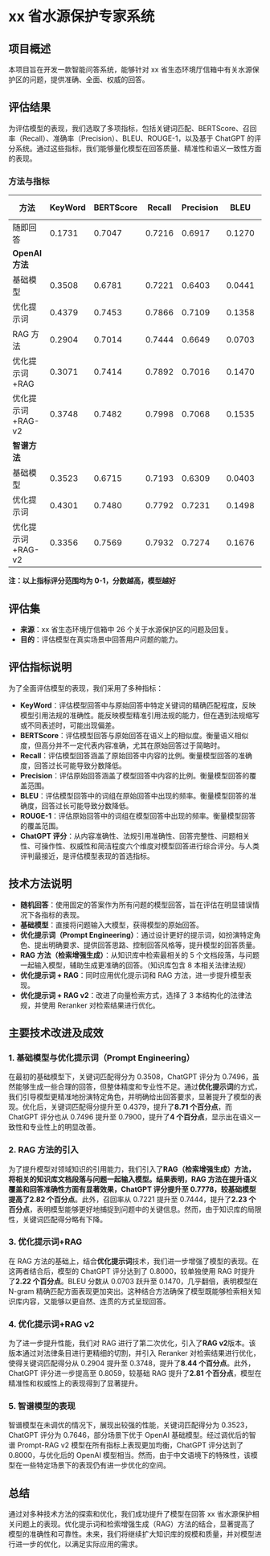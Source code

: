 # xx 省水源保护专家系统

## 项目概述

本项目旨在开发一款智能问答系统，能够针对 xx 省生态环境厅信箱中有关水源保护区的问题，提供准确、全面、权威的回答。

## 评估结果

为评估模型的表现，我们选取了多项指标，包括关键词匹配、BERTScore、召回率（Recall）、准确率（Precision）、BLEU、ROUGE-1，以及基于 ChatGPT 的评分系统。通过这些指标，我们能够量化模型在回答质量、精准性和语义一致性方面的表现。

### 方法与指标

| 方法              | KeyWord | BERTScore | Recall | Precision | BLEU   | ROUGE-1 | ChatGPT |
| ----------------- | ------- | --------- | ------ | --------- | ------ | ------- | ------- |
| 随即回答          | 0.1731  | 0.7047    | 0.7216 | 0.6917    | 0.1270 | 0.1548  | 0.3231  |
| **OpenAI 方法**   |         |           |        |           |        |         |         |
| 基础模型          | 0.3508  | 0.6781    | 0.7221 | 0.6403    | 0.0441 | 0.2230  | 0.7496  |
| 优化提示词        | 0.4379  | 0.7453    | 0.7866 | 0.7109    | 0.1358 | 0.1895  | 0.7900  |
| RAG 方法          | 0.2904  | 0.7014    | 0.7444 | 0.6649    | 0.0703 | 0.2296  | 0.7778  |
| 优化提示词+RAG    | 0.3071  | 0.7414    | 0.7892 | 0.7016    | 0.1470 | 0.1915  | 0.8000  |
| 优化提示词+RAG-v2 | 0.3748  | 0.7482    | 0.7998 | 0.7068    | 0.1535 | 0.2079  | 0.8059  |
| **智谱方法**      |         |           |        |           |        |         |         |
| 基础模型          | 0.3523  | 0.6715    | 0.7193 | 0.6309    | 0.0403 | 0.2246  | 0.7646  |
| 优化提示词        | 0.4301  | 0.7480    | 0.7792 | 0.7231    | 0.1498 | 0.1758  | 0.7807  |
| 优化提示词+RAG-v2 | 0.3356  | 0.7569    | 0.7932 | 0.7274    | 0.1676 | 0.2003  | 0.8000  |

**注：以上指标评分范围均为 0-1，分数越高，模型越好**

## 评估集

- **来源**：xx 省生态环境厅信箱中 26 个关于水源保护区的问题及回复。
- **目的**：评估模型在真实场景中回答用户问题的能力。

## 评估指标说明

为了全面评估模型的表现，我们采用了多种指标：

- **KeyWord**：评估模型回答中与原始回答中特定关键词的精确匹配程度，反映模型引用法规的准确性。能反映模型精准引用法规的能力，但在遇到法规缩写或不同表述时，可能出现偏差。
- **BERTScore**：评估模型回答与原始回答在语义上的相似度。衡量语义相似度，但高分并不一定代表内容准确，尤其在原始回答过于简略时。
- **Recall**：评估模型回答涵盖了原始回答中内容的比例。衡量模型回答的准确度，回答过长可能导致分数降低。
- **Precision**：评估原始回答涵盖了模型回答中内容的比例。衡量模型回答的覆盖范围。
- **BLEU**：评估模型回答中的词组在原始回答中出现的频率。衡量模型回答的准确度，回答过长可能导致分数降低。
- **ROUGE-1**：评估原始回答中的词组在模型回答中出现的频率。衡量模型回答的覆盖范围。
- **ChatGPT 评分**：从内容准确性、法规引用准确性、回答完整性、问题相关性、可操作性、权威性和简洁程度六个维度对模型回答进行综合评分。与人类评判最接近，是评估模型表现的首选指标。

## 技术方法说明

- **随机回答**：使用固定的答案作为所有问题的模型回答，旨在评估在明显错误情况下各指标的表现。
- **基础模型**：直接将问题输入大模型，获得模型的原始回答。
- **优化提示词（Prompt Engineering）**：通过设计更好的提示词，如扮演特定角色、提出明确要求、提供回答思路、控制回答风格等，提升模型的回答质量。
- **RAG 方法（检索增强生成）**：从知识库中检索最相关的 5 个文档段落，与问题一起输入模型，辅助生成更准确的回答。（知识库包含 8 本相关法律法规）
- **优化提示词 + RAG**：同时应用优化提示词和 RAG 方法，进一步提升模型表现。
- **优化提示词 + RAG v2**：改进了向量检索方式，选择了 3 本结构化的法律法规，并使用 Reranker 对检索结果进行优化。

## 主要技术改进及成效

### 1. 基础模型与优化提示词（Prompt Engineering）

在最初的基础模型下，关键词匹配得分为 0.3508，ChatGPT 评分为 0.7496，虽然能够生成一些合理的回答，但整体精度和专业性不足。通过**优化提示词**的方式，我们引导模型更精准地扮演特定角色，并明确给出回答要求，显著提升了模型的表现。优化后，关键词匹配得分提升至 0.4379，提升了**8.71 个百分点**，而 ChatGPT 评分也从 0.7496 提升至 0.7900，提升了**4 个百分点**，显示出在语义一致性和专业性上的明显改善。

### 2. RAG 方法的引入

为了提升模型对领域知识的引用能力，我们引入了**RAG（检索增强生成）**方法，将相关的知识库文档段落与问题一起输入模型。结果表明，RAG 方法在提升语义覆盖和回答准确性方面有显著效果，ChatGPT 评分提升至 0.7778，较基础模型提高了**2.82 个百分点**。此外，召回率从 0.7221 提升至 0.7444，提升了**2.23 个百分点**，表明模型能够更好地捕捉到问题中的关键信息。然而，由于知识库的局限性，关键词匹配得分略有下降。

### 3. 优化提示词+RAG

在 RAG 方法的基础上，结合**优化提示词**技术，我们进一步增强了模型的表现。在这两者结合后，模型的 ChatGPT 评分达到了 0.8000，较单独使用 RAG 时提升了**2.22 个百分点**。BLEU 分数从 0.0703 跃升至 0.1470，几乎翻倍，表明模型在 N-gram 精确匹配方面表现更加突出。这种结合方法确保了模型既能够检索相关知识库内容，又能够以更自然、连贯的方式呈现回答。

### 4. 优化提示词+RAG v2

为了进一步提升性能，我们对 RAG 进行了第二次优化，引入了**RAG v2**版本。该版本通过对法律条目进行更精细的切割，并引入 Reranker 对检索结果进行优化，使得关键词匹配得分从 0.2904 提升至 0.3748，提升了**8.44 个百分点**。此外，ChatGPT 评分进一步提高至 0.8059，较基础 RAG 提升了**2.81 个百分点**，模型在精准性和权威性上的表现得到了显著提升。

### 5. 智谱模型的表现

智谱模型在未调优的情况下，展现出较强的性能，关键词匹配得分为 0.3523，ChatGPT 评分为 0.7646，部分场景下优于 OpenAI 基础模型。经过调优后的智谱 Prompt-RAG v2 模型在所有指标上表现更加均衡，ChatGPT 评分达到了 0.8000，与优化后的 OpenAI 模型相当。然而，由于中文语境下的特殊性，该模型在一些特定场景下的表现仍有进一步优化的空间。

## 总结

通过对多种技术方法的探索和优化，我们成功提升了模型在回答 xx 省水源保护相关问题上的表现。优化提示词和检索增强生成（RAG）方法的结合，显著提高了模型的准确性和可靠性。未来，我们将继续扩大知识库的规模和质量，并对模型进行进一步的优化，以满足实际应用的需求。
